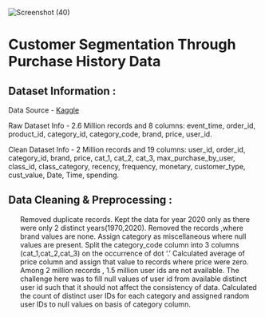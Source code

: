 ![Screenshot (40)](https://github.com/PRANITAWANI/Customer-Segmentation-Through-Purchase-History-Data/assets/135104675/1ce21576-e6ad-4c53-9aa0-bf688f02693d)
# Customer Segmentation Through Purchase History Data

## Dataset Information :

Data Source - [Kaggle](https://www.kaggle.com/datasets/mkechinov/ecommerce-purchase-history-from-electronics-store/data)

Raw Dataset Info - 2.6 Million records and 8 columns: event_time, order_id, product_id, category_id, category_code, brand, price, user_id.

Clean Dataset Info - 2 Million records and 19 columns: user_id, order_id, category_id, brand, price, cat_1, cat_2, cat_3, max_purchase_by_user, class_id, class_category, recency, frequency, monetary, customer_type, cust_value, Date, Time, spending.

## Data Cleaning & Preprocessing :
<ul> Removed duplicate records.
Kept the data for year 2020 only as there were only 2 distinct years(1970,2020).
Removed the records ,where brand values are none.
Assign category as miscellaneous where null values are present.
Split the category_code column into 3 columns (cat_1,cat_2,cat_3) on the occurrence of dot ‘.’
Calculated average of price column and assign that value to records where price were zero.
Among 2 million records , 1.5 million user ids are not available.
The challenge here was to fill null values of user id from available distinct user id such that it should not affect the consistency of data.
Calculated the count of distinct user IDs for each category and assigned random user IDs to null values on basis of category column.
